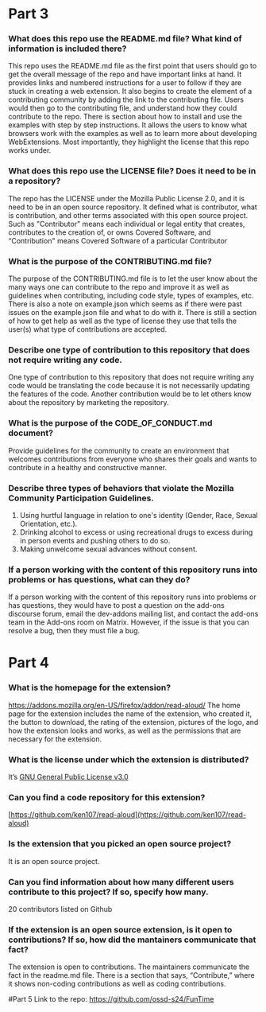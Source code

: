 # Part 3 

### What does this repo use the README.md file? What kind of information is included there?

This repo uses the README.md file as the first point that users should go to get the overall message of the repo and have important links at hand. It provides links and numbered instructions for a user to follow if they are stuck in creating a web extension. It also begins to create the element of a contributing community by adding the link to the contributing file. Users would then go to the contributing file, and understand how they could contribute to the repo. There is section about how to install and use the examples with step by step instructions. It allows the users to know what browsers work with the examples as well as to learn more about developing WebExtensions. Most importantly, they highlight the license that this repo works under. 

### What does this repo use the LICENSE file? Does it need to be in a repository?

The repo has the ​​LICENSE under the Mozilla Public License 2.0, and it is need to be in an open source repository. It defined what is contributor, what is contribution, and other terms associated with this open source project. Such as "Contributor" means each individual or legal entity that creates, contributes to the creation of, or owns Covered Software, and “Contribution" means Covered Software of a particular Contributor

### What is the purpose of the CONTRIBUTING.md file?

The purpose of the CONTRIBUTING.md file is to let the user know about the many ways one can contribute to the repo and improve it as well as guidelines when contributing, including code style, types of examples, etc. There is also a note on example.json which seems as if there were past issues on the example.json file and what to do with it. There is still a section of how to get help as well as the type of license they use that tells the user(s) what type of contributions are accepted. 

### Describe one type of contribution to this repository that does not require writing any code.

One type of contribution to this repository that does not require writing any code would be translating the code because it is not necessarily updating the features of the code. Another contribution would be to let others know about the repository by marketing the repository. 

### What is the purpose of the CODE_OF_CONDUCT.md document?

Provide guidelines for the community to create an environment that welcomes contributions from everyone who shares their goals and wants to contribute in a healthy and constructive manner.

### Describe three types of behaviors that violate the Mozilla Community Participation Guidelines.
1. Using hurtful language in relation to one's identity (Gender, Race, Sexual Orientation, etc.).
2. Drinking alcohol to excess or using recreational drugs to excess during in person events and pushing others to do so.
3. Making unwelcome sexual advances without consent.

### If a person working with the content of this repository runs into problems or has questions, what can they do?

If a person working with the content of this repository runs into problems or has questions, they would have to post a question on the add-ons discourse forum, email the dev-addons mailing list, and contact the add-ons team in the Add-ons room on Matrix.  However, if the issue is that you can resolve a bug, then they must file a bug.

# Part 4
### What is the homepage for the extension?
https://addons.mozilla.org/en-US/firefox/addon/read-aloud/
The home page for the extension includes the name of the extension, who created it, the button to download, the rating of the extension, pictures of the logo, and how the extension looks and works,  as well as the permissions that are necessary for the extension. 

### What is the license under which the extension is distributed?
It’s [GNU General Public License v3.0](https://www.gnu.org/licenses/gpl-3.0.html)

### Can you find a code repository for this extension?
[https://github.com/ken107/read-aloud](https://github.com/ken107/read-aloud)

### Is the extension that you picked an open source project?
It is an open source project. 

### Can you find information about how many different users contribute to this project? If so, specify how many.
20 contributors listed on Github

### If the extension is an open source extension, is it open to contributions? If so, how did the mantainers communicate that fact?
The extension is open to contributions. The maintainers communicate the fact in the readme.md file. There is a section that says, “Contribute,” where it shows non-coding contributions as well as coding contributions.

#Part 5
Link to the repo: https://github.com/ossd-s24/FunTime
